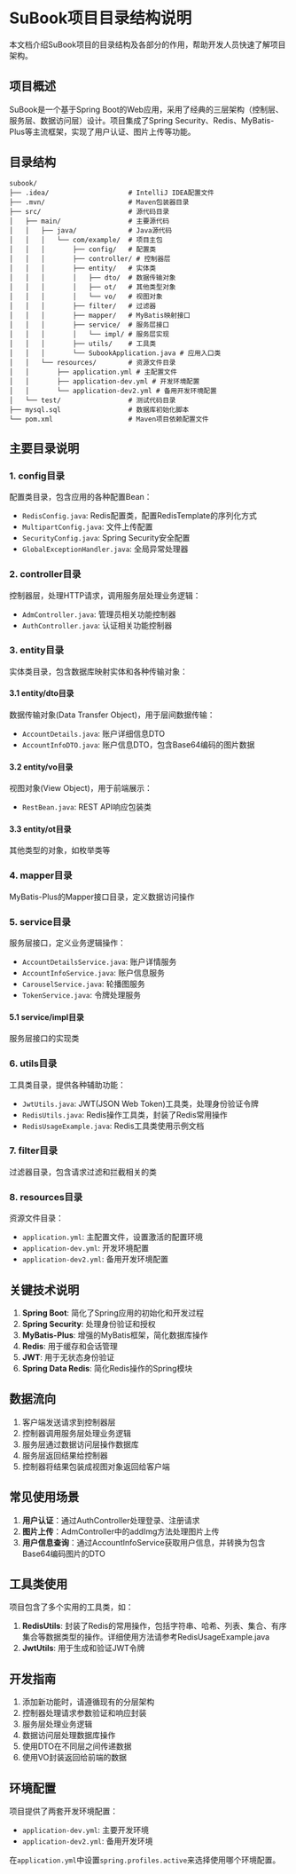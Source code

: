 # SuBook项目目录结构说明

本文档介绍SuBook项目的目录结构及各部分的作用，帮助开发人员快速了解项目架构。

## 项目概述

SuBook是一个基于Spring Boot的Web应用，采用了经典的三层架构（控制层、服务层、数据访问层）设计。项目集成了Spring Security、Redis、MyBatis-Plus等主流框架，实现了用户认证、图片上传等功能。

## 目录结构

```
subook/
├── .idea/                    # IntelliJ IDEA配置文件
├── .mvn/                     # Maven包装器目录
├── src/                      # 源代码目录
│   ├── main/                 # 主要源代码
│   │   ├── java/             # Java源代码
│   │   │   └── com/example/  # 项目主包
│   │   │       ├── config/   # 配置类
│   │   │       ├── controller/ # 控制器层
│   │   │       ├── entity/   # 实体类
│   │   │       │   ├── dto/  # 数据传输对象
│   │   │       │   ├── ot/   # 其他类型对象
│   │   │       │   └── vo/   # 视图对象
│   │   │       ├── filter/   # 过滤器
│   │   │       ├── mapper/   # MyBatis映射接口
│   │   │       ├── service/  # 服务层接口
│   │   │       │   └── impl/ # 服务层实现
│   │   │       ├── utils/    # 工具类
│   │   │       └── SubookApplication.java # 应用入口类
│   │   └── resources/        # 资源文件目录
│   │       ├── application.yml # 主配置文件
│   │       ├── application-dev.yml # 开发环境配置
│   │       └── application-dev2.yml # 备用开发环境配置
│   └── test/                 # 测试代码目录
├── mysql.sql                 # 数据库初始化脚本
└── pom.xml                   # Maven项目依赖配置文件
```

## 主要目录说明

### 1. config目录

配置类目录，包含应用的各种配置Bean：

- `RedisConfig.java`: Redis配置类，配置RedisTemplate的序列化方式
- `MultipartConfig.java`: 文件上传配置
- `SecurityConfig.java`: Spring Security安全配置
- `GlobalExceptionHandler.java`: 全局异常处理器

### 2. controller目录

控制器层，处理HTTP请求，调用服务层处理业务逻辑：

- `AdmController.java`: 管理员相关功能控制器
- `AuthController.java`: 认证相关功能控制器

### 3. entity目录

实体类目录，包含数据库映射实体和各种传输对象：

#### 3.1 entity/dto目录

数据传输对象(Data Transfer Object)，用于层间数据传输：

- `AccountDetails.java`: 账户详细信息DTO
- `AccountInfoDTO.java`: 账户信息DTO，包含Base64编码的图片数据

#### 3.2 entity/vo目录

视图对象(View Object)，用于前端展示：

- `RestBean.java`: REST API响应包装类

#### 3.3 entity/ot目录

其他类型的对象，如枚举类等

### 4. mapper目录

MyBatis-Plus的Mapper接口目录，定义数据访问操作

### 5. service目录

服务层接口，定义业务逻辑操作：

- `AccountDetailsService.java`: 账户详情服务
- `AccountInfoService.java`: 账户信息服务
- `CarouselService.java`: 轮播图服务
- `TokenService.java`: 令牌处理服务

#### 5.1 service/impl目录

服务层接口的实现类

### 6. utils目录

工具类目录，提供各种辅助功能：

- `JwtUtils.java`: JWT(JSON Web Token)工具类，处理身份验证令牌
- `RedisUtils.java`: Redis操作工具类，封装了Redis常用操作
- `RedisUsageExample.java`: Redis工具类使用示例文档

### 7. filter目录

过滤器目录，包含请求过滤和拦截相关的类

### 8. resources目录

资源文件目录：

- `application.yml`: 主配置文件，设置激活的配置环境
- `application-dev.yml`: 开发环境配置
- `application-dev2.yml`: 备用开发环境配置

## 关键技术说明

1. **Spring Boot**: 简化了Spring应用的初始化和开发过程
2. **Spring Security**: 处理身份验证和授权
3. **MyBatis-Plus**: 增强的MyBatis框架，简化数据库操作
4. **Redis**: 用于缓存和会话管理
5. **JWT**: 用于无状态身份验证
6. **Spring Data Redis**: 简化Redis操作的Spring模块

## 数据流向

1. 客户端发送请求到控制器层
2. 控制器调用服务层处理业务逻辑
3. 服务层通过数据访问层操作数据库
4. 服务层返回结果给控制器
5. 控制器将结果包装成视图对象返回给客户端

## 常见使用场景

1. **用户认证**：通过AuthController处理登录、注册请求
2. **图片上传**：AdmController中的addImg方法处理图片上传
3. **用户信息查询**：通过AccountInfoService获取用户信息，并转换为包含Base64编码图片的DTO

## 工具类使用

项目包含了多个实用的工具类，如：

1. **RedisUtils**: 封装了Redis的常用操作，包括字符串、哈希、列表、集合、有序集合等数据类型的操作。详细使用方法请参考RedisUsageExample.java
2. **JwtUtils**: 用于生成和验证JWT令牌

## 开发指南

1. 添加新功能时，请遵循现有的分层架构
2. 控制器处理请求参数验证和响应封装
3. 服务层处理业务逻辑
4. 数据访问层处理数据库操作
5. 使用DTO在不同层之间传递数据
6. 使用VO封装返回给前端的数据

## 环境配置

项目提供了两套开发环境配置：
- `application-dev.yml`: 主要开发环境
- `application-dev2.yml`: 备用开发环境

在`application.yml`中设置`spring.profiles.active`来选择使用哪个环境配置。 